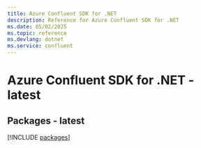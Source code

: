 ```yaml
---
title: Azure Confluent SDK for .NET
description: Reference for Azure Confluent SDK for .NET
ms.date: 05/02/2025
ms.topic: reference
ms.devlang: dotnet
ms.service: confluent
---
```

# Azure Confluent SDK for .NET - latest
## Packages - latest
[!INCLUDE [packages](confluent-index.md)]